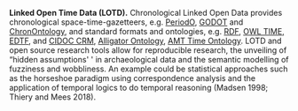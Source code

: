**Linked Open Time Data (LOTD).** Chronological Linked Open Data provides chronological space-time-gazetteers, e.g. [PeriodO](https://perio.do/en/), [GODOT](https://godot.date/) and [ChronOntology](https://chronontology.dainst.org/), and standard formats and ontologies, e.g. [RDF](https://www.w3.org/RDF/), [OWL TIME](https://www.w3.org/TR/owl-time/)[, EDTF](https://www.loc.gov/standards/datetime/), and [CIDOC CRM](https://www.cidoc-crm.org/), [Alligator Ontology](https://rgzm.github.io/alligator/vocab/), [AMT Time Ontology](https://github.com/mainzed/academicmetatool-viewer/blob/master/time/ontology\_time.ttl). LOTD and open source research tools allow for reproducible research, the unveiling of “hidden assumptions' ' in archaeological data and the semantic modelling of fuzziness and wobbliness. An example could be statistical approaches such as the horseshoe paradigm using correspondence analysis and the application of temporal logics to do temporal reasoning (Madsen 1998; Thiery and Mees 2018).
